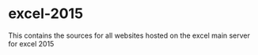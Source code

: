 # excel-2015

This contains the sources for all websites hosted on the excel main server for excel 2015

